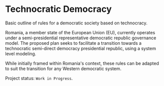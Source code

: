 # Technocratic Democracy

Basic outline of rules for a democratic society based on technocracy.

Romania, a member state of the European Union (EU), currently operates under a semi-presidential representative democratic republic governance model. The proposed plan seeks to facilitate a transition towards a technocratic semi-direct democracy presidential republic, using a system level modeling.

While initially framed within Romania's context, these rules can be adapted to suit the transition for any Western democratic system.

Project status: `Work in Progress`.
